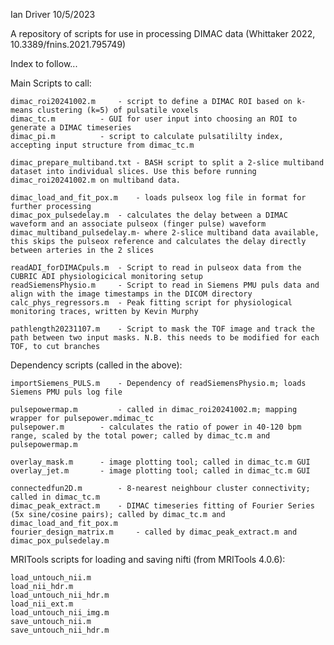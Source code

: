 Ian Driver 10/5/2023

A repository of scripts for use in processing DIMAC data (Whittaker 2022, 10.3389/fnins.2021.795749)

Index to follow...

Main Scripts to call:

    dimac_roi20241002.m 	- script to define a DIMAC ROI based on k-means clustering (k=5) of pulsatile voxels
    dimac_tc.m			- GUI for user input into choosing an ROI to generate a DIMAC timeseries
    dimac_pi.m			- script to calculate pulsatililty index, accepting input structure from dimac_tc.m

    dimac_prepare_multiband.txt - BASH script to split a 2-slice multiband dataset into individual slices. Use this before running dimac_roi20241002.m on multiband data.

    dimac_load_and_fit_pox.m	- loads pulseox log file in format for further processing
    dimac_pox_pulsedelay.m	- calculates the delay between a DIMAC waveform and an associate pulseox (finger pulse) waveform
    dimac_multiband_pulsedelay.m- where 2-slice multiband data available, this skips the pulseox reference and calculates the delay directly between arteries in the 2 slices

    readADI_forDIMACpuls.m 	- Script to read in pulseox data from the CUBRIC ADI physiologicical monitoring setup
    readSiemensPhysio.m		- Script to read in Siemens PMU puls data and align with the image timestamps in the DICOM directory
    calc_phys_regressors.m	- Peak fitting script for physiological monitoring traces, written by Kevin Murphy

    pathlength20231107.m	- Script to mask the TOF image and track the path between two input masks. N.B. this needs to be modified for each TOF, to cut branches


Dependency scripts (called in the above):

    importSiemens_PULS.m	- Dependency of readSiemensPhysio.m; loads Siemens PMU puls log file

    pulsepowermap.m 		- called in dimac_roi20241002.m; mapping wrapper for pulsepower.mdimac_tc
    pulsepower.m 		- calculates the ratio of power in 40-120 bpm range, scaled by the total power; called by dimac_tc.m and pulsepowermap.m

    overlay_mask.m		- image plotting tool; called in dimac_tc.m GUI
    overlay_jet.m		- image plotting tool; called in dimac_tc.m GUI

    connectedfun2D.m		- 8-nearest neighbour cluster connectivity; called in dimac_tc.m
    dimac_peak_extract.m 	- DIMAC timeseries fitting of Fourier Series (5x sine/cosine pairs); called by dimac_tc.m and dimac_load_and_fit_pox.m
    fourier_design_matrix.m 	- called by dimac_peak_extract.m and dimac_pox_pulsedelay.m


MRITools scripts for loading and saving nifti (from MRITools 4.0.6):

    load_untouch_nii.m
    load_nii_hdr.m
    load_untouch_nii_hdr.m
    load_nii_ext.m
    load_untouch_nii_img.m
    save_untouch_nii.m
    save_untouch_nii_hdr.m
